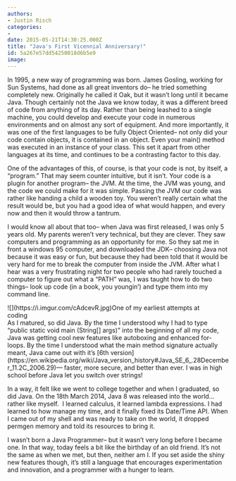 ```yaml
---
authors:
- Justin Risch
categories:
- 
date: 2015-05-21T14:30:25.000Z
title: "Java's First Vicennial Anniversary!"
id: 5a267e57dd54250018d6b5e9
image: 
---
```


In 1995, a new way of programming was born. James Gosling, working for Sun Systems, had done as all great inventors do– he tried something completely new. Originally he called it Oak, but it wasn’t long until it became Java. Though certainly not the Java we know today, it was a different breed of code from anything of its day. Rather than being leashed to a single machine, you could develop and execute your code in numerous environments and on almost any sort of equipment. And more importantly, it was one of the first languages to be fully Object Oriented– not only did your code contain objects, it is contained in an object. Even your main() method was executed in an instance of your class. This set it apart from other languages at its time, and continues to be a contrasting factor to this day.

One of the advantages of this, of course, is that your code is not, by itself, a “program.” That may seem counter intuitive, but it isn’t. Your code is a plugin for another program– the JVM. At the time, the JVM was young, and the code we could make for it was simple. Passing the JVM our code was rather like handing a child a wooden toy. You weren’t really certain what the result would be, but you had a good idea of what would happen, and every now and then it would throw a tantrum.

I would know all about that too– when Java was first released, I was only 5 years old. My parents weren’t very technical, but they are clever. They saw computers and programming as an opportunity for me. So they sat me in front a windows 95 computer, and downloaded the JDK– choosing Java not because it was easy or fun, but because they had been told that it would be very hard for me to break the computer from inside the JVM. After what I hear was a very frustrating night for two people who had rarely touched a computer to figure out what a “PATH” was, I was taught how to do two things– look up code (in a book, you youngin’) and type them into my command line.

<div class="wp-caption aligncenter" style="width: 459px">![](https://i.imgur.com/cAdcevR.jpg)One of my earliest attempts at coding

</div>As I matured, so did Java. By the time I understood why I had to type “public static void main (String[] args)” into the beginning of all my code, Java was getting cool new features like autoboxing and enhanced for-loops. By the time I understood what the main method signature actually meant, Java came out with it’s [6th version](https://en.wikipedia.org/wiki/Java_version_history#Java_SE_6_.28December_11.2C_2006.29)— faster, more secure, and better than ever. I was in high school before Java let you switch over strings!

In a way, it felt like we went to college together and when I graduated, so did Java. On the 18th March 2014, Java 8 was released into the world… rather like myself.  I learned calculus, it learned lambda expressions. I had learned to how manage my time, and it finally fixed its Date/Time API. When I came out of my shell and was ready to take on the world, it dropped permgen memory and told its resources to bring it.

I wasn’t born a Java Programmer– but it wasn’t very long before I became one. In that way, today feels a bit like the birthday of an old friend. It’s not the same as when we met, but then, neither am I. If you set aside the shiny new features though, it’s still a language that encourages experimentation and innovation, and a programmer with a hunger to learn.
